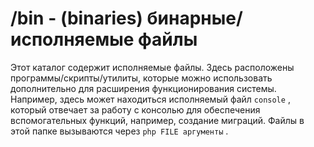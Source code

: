 # /bin - (binaries) бинарные/исполняемые файлы

Этот
каталог
содержит
исполняемые
файлы.
Здесь
расположены
программы/скрипты/утилиты,
которые
можно
использовать
дополнительно
для
расширения
функционирования
системы.
Например,
здесь
может
находиться
исполняемый
файл `console`
,
который
отвечает
за
работу
с
консолью
для
обеспечения
вспомогательных
функций,
например,
создание
миграций.
Файлы
в
этой
папке
вызываются
через `php FILE аргументы`
.
